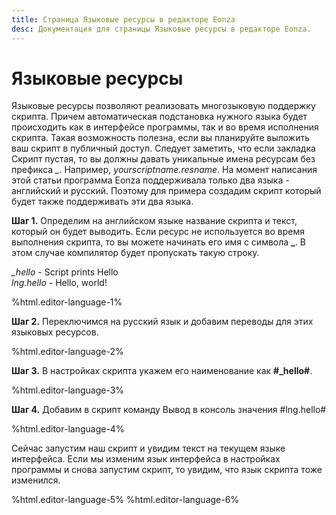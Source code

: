 ```yaml
---
title: Страница Языковые ресурсы в редакторе Eonza
desc: Документация для страницы Языковые ресурсы в редакторе Eonza.
---
```

# Языковые ресурсы

Языковые ресурсы позволяют реализовать многозыковую поддержку скрипта. Причем автоматическая подстановка нужного языка будет происходить как в интерфейсе программы, так и во время исполнения скрипта. Такая возможность полезна, если вы планируйте выложить ваш скрипт в публичный доступ. Следует заметить, что если закладка Скрипт пустая, то вы должны давать уникальные имена ресурсам без префикса *_*. Например, *yourscriptname.resname*. На момент написания этой статьи программа Eonza поддерживала только два языка - английский и русский. Поэтому для примера создадим скрипт который будет также поддерживать эти два языка.

**Шаг 1.** Определим на английском языке название скрипта и текст, который он будет выводить. Если ресурс не используется во время выполнения скрипта, то вы можете начинать его имя с символа **_**. В этом случае компилятор будет пропускать такую строку.

*_hello* - Script prints Hello  
*lng.hello* - Hello, world!

%html.editor-language-1%

**Шаг 2.** Переключимся на русский язык и добавим переводы для этих языковых ресурсов.

%html.editor-language-2%

**Шаг 3.** В настройках скрипта укажем его наименование как **#_hello#**.

%html.editor-language-3%

**Шаг 4.** Добавим в скрипт команду Вывод в консоль значения #lng.hello#

%html.editor-language-4%

Сейчас запустим наш скрипт и увидим текст на текущем языке интерфейса. Если мы изменим язык интерфейса в настройках программы и снова запустим скрипт, то увидим, что язык скрипта тоже изменился.

%html.editor-language-5%
%html.editor-language-6%
